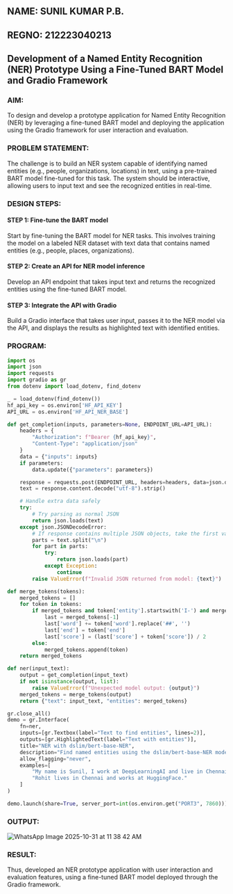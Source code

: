 ## NAME: SUNIL KUMAR P.B.
## REGNO: 212223040213
## Development of a Named Entity Recognition (NER) Prototype Using a Fine-Tuned BART Model and Gradio Framework

### AIM:
To design and develop a prototype application for Named Entity Recognition (NER) by leveraging a fine-tuned BART model and deploying the application using the Gradio framework for user interaction and evaluation.

### PROBLEM STATEMENT:
The challenge is to build an NER system capable of identifying named entities (e.g., people, organizations, locations) in text, using a pre-trained BART model fine-tuned for this task. The system should be interactive, allowing users to input text and see the recognized entities in real-time.

### DESIGN STEPS:

#### STEP 1: Fine-tune the BART model
Start by fine-tuning the BART model for NER tasks. This involves training the model on a labeled NER dataset with text data that contains named entities (e.g., people, places, organizations).

#### STEP 2: Create an API for NER model inference
Develop an API endpoint that takes input text and returns the recognized entities using the fine-tuned BART model.

#### STEP 3: Integrate the API with Gradio
Build a Gradio interface that takes user input, passes it to the NER model via the API, and displays the results as highlighted text with identified entities.

### PROGRAM:
```py
import os
import json
import requests
import gradio as gr
from dotenv import load_dotenv, find_dotenv

_ = load_dotenv(find_dotenv())
hf_api_key = os.environ['HF_API_KEY']
API_URL = os.environ['HF_API_NER_BASE']

def get_completion(inputs, parameters=None, ENDPOINT_URL=API_URL):
    headers = {
        "Authorization": f"Bearer {hf_api_key}",
        "Content-Type": "application/json"
    }
    data = {"inputs": inputs}
    if parameters:
        data.update({"parameters": parameters})

    response = requests.post(ENDPOINT_URL, headers=headers, data=json.dumps(data))
    text = response.content.decode("utf-8").strip()

    # Handle extra data safely
    try:
        # Try parsing as normal JSON
        return json.loads(text)
    except json.JSONDecodeError:
        # If response contains multiple JSON objects, take the first valid one
        parts = text.split("\n")
        for part in parts:
            try:
                return json.loads(part)
            except Exception:
                continue
        raise ValueError(f"Invalid JSON returned from model: {text}")

def merge_tokens(tokens):
    merged_tokens = []
    for token in tokens:
        if merged_tokens and token['entity'].startswith('I-') and merged_tokens[-1]['entity'].endswith(token['entity'][2:]):
            last = merged_tokens[-1]
            last['word'] += token['word'].replace('##', '')
            last['end'] = token['end']
            last['score'] = (last['score'] + token['score']) / 2
        else:
            merged_tokens.append(token)
    return merged_tokens

def ner(input_text):
    output = get_completion(input_text)
    if not isinstance(output, list):
        raise ValueError(f"Unexpected model output: {output}")
    merged_tokens = merge_tokens(output)
    return {"text": input_text, "entities": merged_tokens}

gr.close_all()
demo = gr.Interface(
    fn=ner,
    inputs=[gr.Textbox(label="Text to find entities", lines=2)],
    outputs=[gr.HighlightedText(label="Text with entities")],
    title="NER with dslim/bert-base-NER",
    description="Find named entities using the dslim/bert-base-NER model via Hugging Face Inference API.",
    allow_flagging="never",
    examples=[
        "My name is Sunil, I work at DeepLearningAI and live in Chennai.",
        "Rohit lives in Chennai and works at HuggingFace."
    ]
)

demo.launch(share=True, server_port=int(os.environ.get("PORT3", 7860)))
```

### OUTPUT:
![WhatsApp Image 2025-10-31 at 11 38 42 AM](https://github.com/user-attachments/assets/9e3f5310-8f2e-4fe2-8bf7-cb31a4f3f45c)


### RESULT:
Thus, developed an NER prototype application with user interaction and evaluation features, using a fine-tuned BART model deployed through the Gradio framework.
